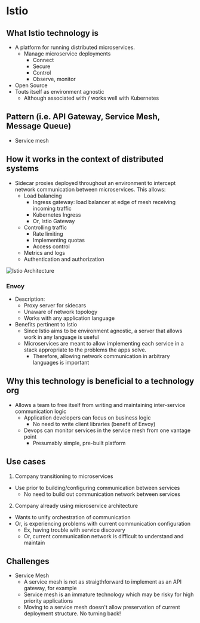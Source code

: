 # Istio

## What Istio technology is
- A platform for running distributed microservices.
  + Manage microservice deployments
    * Connect
    * Secure
    * Control
    * Observe, monitor
- Open Source
- Touts itself as environment agnostic
  + Although associated with / works well with Kubernetes

## Pattern (i.e. API Gateway, Service Mesh, Message Queue)
- Service mesh

## How it works in the context of distributed systems
- Sidecar proxies deployed throughout an environment to intercept network communication between microservices. This allows:
  + Load balancing
    * Ingress gateway: load balancer at edge of mesh receiving incoming traffic
    * Kubernetes Ingress
    * Or, Istio Gateway
  + Controlling traffic
    * Rate limiting
    * Implementing quotas
    * Access control
  + Metrics and logs
  + Authentication and authorization

![Istio Architecture](https://istio.io/latest/docs/ops/deployment/architecture/arch.svg)

### Envoy
- Description:
  + Proxy server for sidecars
  + Unaware of network topology
  + Works with any application language
- Benefits pertinent to Istio
  + Since Istio aims to be environment agnostic, a server that allows work in any language is useful
  + Microservices are meant to allow implementing each service in a stack appropriate to the problems the apps solve.
    * Therefore, allowing network communication in arbitrary languages is important

## Why this technology is beneficial to a technology org
- Allows a team to free itself from writing and maintaining inter-service communication logic
  + Application developers can focus on business logic
    * No need to write client libraries (benefit of Envoy)
  + Devops can monitor services in the service mesh from one vantage point
    * Presumably simple, pre-built platform

## Use cases
1. Company transitioning to microservices
  + Use prior to building/configuring communication between services
    * No need to build out communication network between services
2. Company already using microservice architecture
  + Wants to unify orchestration of communication
  + Or, is experiencing problems with current communication configuration
    * Ex, having trouble with service discovery
    * Or, current communication network is difficult to understand and maintain

## Challenges
- Service Mesh
  + A service mesh is not as straigthforward to implement as an API gateway, for example
  + Service mesh is an immature technology which may be risky for high priority applications
  + Moving to a service mesh doesn't allow preservation of current deployment structure. No turning back!
